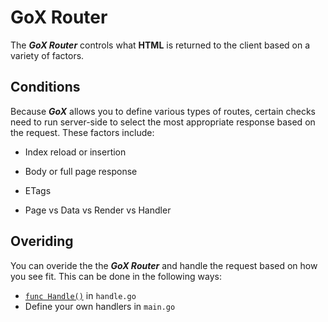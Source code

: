 # GoX Router

The *__GoX Router__* controls what __HTML__ is returned to the client based on a variety of factors.


## Conditions

Because *__GoX__* allows you to define various types of routes, certain checks need to run server-side to select the most appropriate response based on the request. These factors include:

- Index reload or insertion

- Body or full page response

- ETags

- Page vs Data vs Render vs Handler
 

## Overiding

You can overide the the *__GoX Router__* and handle the request based on how you see fit. This can be done in the following ways:

- [`func Handle()`]() in `handle.go`
- Define your own handlers in `main.go`
